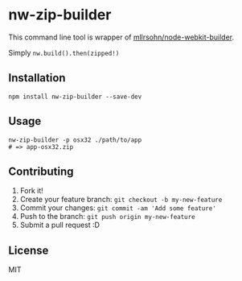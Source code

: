 # nw-zip-builder

This command line tool is wrapper of [mllrsohn/node-webkit-builder](https://github.com/mllrsohn/node-webkit-builder "mllrsohn/node-webkit-builder").

Simply `nw.build().then(zipped!)`

## Installation

    npm install nw-zip-builder --save-dev

## Usage

    nw-zip-builder -p osx32 ./path/to/app
    # => app-osx32.zip

## Contributing

1. Fork it!
2. Create your feature branch: `git checkout -b my-new-feature`
3. Commit your changes: `git commit -am 'Add some feature'`
4. Push to the branch: `git push origin my-new-feature`
5. Submit a pull request :D

## License

MIT